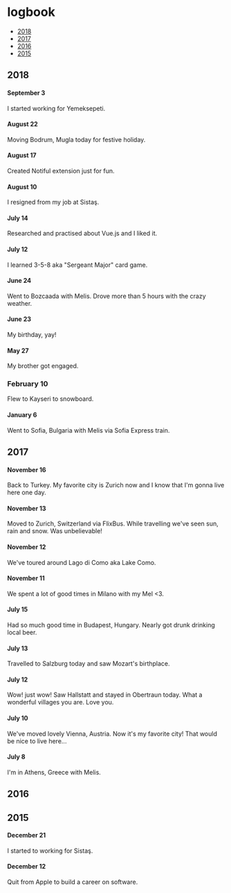 # logbook

- [2018](#2018)
- [2017](#2017)
- [2016](#2016)
- [2015](#2015)

## 2018

#### September 3
I started working for Yemeksepeti.

#### August 22
Moving Bodrum, Mugla today for festive holiday.

#### August 17
Created Notiful extension just for fun.

#### August 10
I resigned from my job at Sistaş.

#### July 14
Researched and practised about Vue.js and I liked it.

#### July 12
I learned 3-5-8 aka "Sergeant Major" card game.

#### June 24
Went to Bozcaada with Melis. Drove more than 5 hours with the crazy weather.

#### June 23
My birthday, yay!

#### May 27
My brother got engaged.

### February 10
Flew to Kayseri to snowboard.

#### January 6
Went to Sofia, Bulgaria with Melis via Sofia Express train.

## 2017

#### November 16
Back to Turkey. My favorite city is Zurich now and I know that I'm gonna live here one day.

#### November 13
Moved to Zurich, Switzerland via FlixBus. While travelling we've seen sun, rain and snow. Was unbelievable!

#### November 12
We've toured around Lago di Como aka Lake Como.

#### November 11
We spent a lot of good times in Milano with my Mel <3.

#### July 15
Had so much good time in Budapest, Hungary. Nearly got drunk drinking local beer.

#### July 13
Travelled to Salzburg today and saw Mozart's birthplace.

#### July 12
Wow! just wow! Saw Hallstatt and stayed in Obertraun today. What a wonderful villages you are. Love you.

#### July 10
We've moved lovely Vienna, Austria. Now it's my favorite city! That would be nice to live here...

#### July 8
I'm in Athens, Greece with Melis.

## 2016

## 2015

#### December 21
I started to working for Sistaş.

#### December 12
Quit from Apple to build a career on software.
